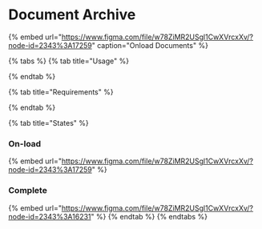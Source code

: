 # Document Archive

{% embed url="https://www.figma.com/file/w78ZiMR2USgl1CwXVrcxXv/?node-id=2343%3A17259" caption="Onload Documents" %}

{% tabs %}
{% tab title="Usage" %}

{% endtab %}

{% tab title="Requirements" %}

{% endtab %}

{% tab title="States" %}
### On-load

{% embed url="https://www.figma.com/file/w78ZiMR2USgl1CwXVrcxXv/?node-id=2343%3A17259" %}

### Complete

{% embed url="https://www.figma.com/file/w78ZiMR2USgl1CwXVrcxXv/?node-id=2343%3A16231" %}
{% endtab %}
{% endtabs %}




